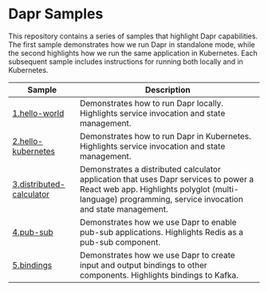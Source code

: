 # Dapr Samples

This repository contains a series of samples that highlight Dapr capabilities. The first sample demonstrates how we run Dapr in standalone mode, while the second highlights how we run the same application in Kubernetes. Each subsequent sample includes instructions for running both locally and in Kubernetes.

| Sample                   | Description                                                                                                                                                                                    |
|--------------------------|------------------------------------------------------------------------------------------------------------------------------------------------------------------------------------------------|
| [1.hello-world](/1.hello-world)            | Demonstrates how to run Dapr locally. Highlights service invocation and state management.                                                                                                      |
| [2.hello-kubernetes](/2.hello-kubernetes)       | Demonstrates how to run Dapr in Kubernetes. Highlights service invocation and state management.                                                                                                |
| [3.distributed-calculator](/3.distributed-calculator) | Demonstrates a distributed calculator application that uses Dapr services to power a React web app. Highlights polyglot (multi-language) programming, service invocation and state management. |
| [4.pub-sub](4.pub-sub)                | Demonstrates how we use Dapr to enable pub-sub applications. Highlights Redis as a pub-sub component.                                                                                          |
| [5.bindings](5.bindings)            | Demonstrates how we use Dapr to create input and output bindings to other components. Highlights bindings to Kafka.                                                                            |
